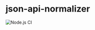 # json-api-normalizer

![Node.js CI](https://github.com/lysyi3m/json-api-normalizer/workflows/Node.js%20CI/badge.svg?branch=master)
